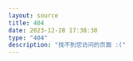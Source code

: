 ```yaml
---
layout: source
title: 404
date: 2023-12-28 17:38:30
type: "404"
description: "找不到您访问的页面 :("
---
```


